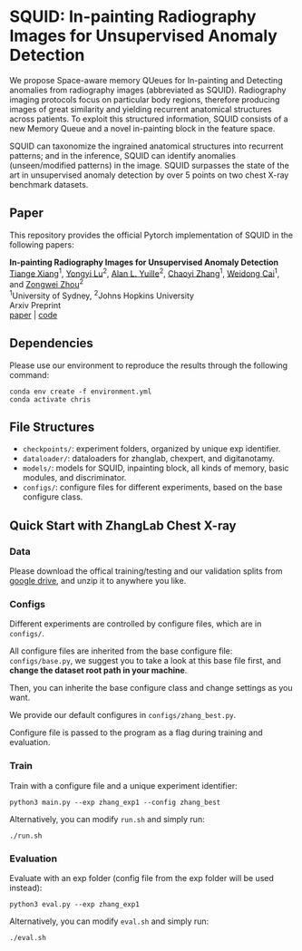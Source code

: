 # SQUID: In-painting Radiography Images for Unsupervised Anomaly Detection

We propose Space-aware memory QUeues for In-painting and Detecting anomalies from radiography images (abbreviated as SQUID).
Radiography imaging protocols focus on particular body regions, therefore producing images of great similarity and yielding recurrent anatomical structures across patients.
To exploit this structured information, SQUID consists of a new Memory Queue and a novel in-painting block in the feature space.

SQUID can taxonomize the ingrained anatomical structures into recurrent patterns; and in the inference, SQUID can identify anomalies (unseen/modified patterns) in the image.
SQUID surpasses the state of the art in unsupervised anomaly detection by over 5 points on two chest X-ray benchmark datasets.

## Paper

This repository provides the official Pytorch implementation of SQUID in the following papers:

**In-painting Radiography Images for Unsupervised Anomaly Detection** <br/>
[Tiange Xiang](https://scholar.google.com/citations?hl=en&user=sskixKkAAAAJ)<sup>1</sup>, [Yongyi Lu](https://scholar.google.com/citations?user=rIJ99V4AAAAJ&hl=en&oi=ao)<sup>2</sup>, [Alan L. Yuille](https://www.cs.jhu.edu/~ayuille/)<sup>2</sup>, [Chaoyi Zhang](https://chaoyivision.github.io/)<sup>1</sup>, [Weidong Cai](https://weidong-tom-cai.github.io/)<sup>1</sup>, and [Zongwei Zhou](https://www.zongweiz.com)<sup>2</sup> <br/>
<sup>1</sup>University of Sydney,  <sup>2</sup>Johns Hopkins University <br/>
Arxiv Preprint <br/>
[paper](https://arxiv.org/pdf/2111.13495.pdf) | [code](https://github.com/tiangexiang/SQUID-private)


## Dependencies

Please use our environment to reproduce the results through the following command:

```
conda env create -f environment.yml
conda activate chris
```

## File Structures

* ```checkpoints/```: experiment folders, organized by unique exp identifier.
* ```dataloader/```: dataloaders for zhanglab, chexpert, and digitanotamy.
* ```models/```: models for SQUID, inpainting block, all kinds of memory, basic modules, and discriminator.
* ```configs/```: configure files for different experiments, based on the base configure class.


## Quick Start with ZhangLab Chest X-ray
### Data

Please download the offical training/testing and our validation splits from [google drive](https://drive.google.com/file/d/1kgYtvVvyfPnQnrPhhLt50ZK9SnxJpriC/view?usp=sharing), and unzip it to anywhere you like.

### Configs

Different experiments are controlled by configure files, which are in ```configs/```. 

All configure files are inherited from the base configure file: ```configs/base.py```, we suggest you to take a look at this base file first, and **change the dataset root path in your machine**.

Then, you can inherite the base configure class and change settings as you want. 

We provide our default configures in ```configs/zhang_best.py```.

Configure file is passed to the program as a flag during training and evaluation.

### Train

Train with a configure file and a unique experiment identifier:

``` 
python3 main.py --exp zhang_exp1 --config zhang_best
```

Alternatively, you can modify ```run.sh``` and simply run:

```
./run.sh
```

### Evaluation


Evaluate with an exp folder (config file from the exp folder will be used instead):
``` 
python3 eval.py --exp zhang_exp1
```

Alternatively, you can modify ```eval.sh``` and simply run:
``` 
./eval.sh
```
